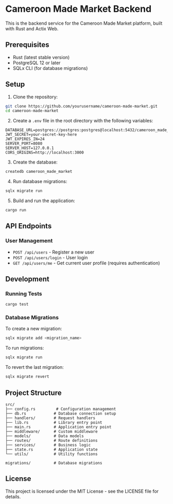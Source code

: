 # Cameroon Made Market Backend

This is the backend service for the Cameroon Made Market platform, built with Rust and Actix Web.

## Prerequisites

- Rust (latest stable version)
- PostgreSQL 12 or later
- SQLx CLI (for database migrations)

## Setup

1. Clone the repository:
```bash
git clone https://github.com/yourusername/cameroon-made-market.git
cd cameroon-made-market
```

2. Create a `.env` file in the root directory with the following variables:
```env
DATABASE_URL=postgres://postgres:postgres@localhost:5432/cameroon_made_market
JWT_SECRET=your-secret-key-here
JWT_EXPIRES_IN=24
SERVER_PORT=8080
SERVER_HOST=127.0.0.1
CORS_ORIGINS=http://localhost:3000
```

3. Create the database:
```bash
createdb cameroon_made_market
```

4. Run database migrations:
```bash
sqlx migrate run
```

5. Build and run the application:
```bash
cargo run
```

## API Endpoints

### User Management

- `POST /api/users` - Register a new user
- `POST /api/users/login` - User login
- `GET /api/users/me` - Get current user profile (requires authentication)

## Development

### Running Tests

```bash
cargo test
```

### Database Migrations

To create a new migration:
```bash
sqlx migrate add <migration_name>
```

To run migrations:
```bash
sqlx migrate run
```

To revert the last migration:
```bash
sqlx migrate revert
```

## Project Structure

```
src/
├── config.rs         # Configuration management
├── db.rs            # Database connection setup
├── handlers/        # Request handlers
├── lib.rs           # Library entry point
├── main.rs          # Application entry point
├── middleware/      # Custom middleware
├── models/          # Data models
├── routes/          # Route definitions
├── services/        # Business logic
├── state.rs         # Application state
└── utils/           # Utility functions

migrations/          # Database migrations
```

## License

This project is licensed under the MIT License - see the LICENSE file for details. 
